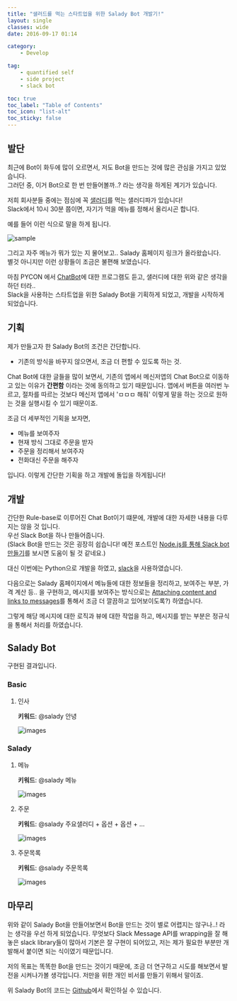 ```yaml
---
title: "샐러드를 먹는 스타트업을 위한 Salady Bot 개발기!"
layout: single
classes: wide
date: 2016-09-17 01:14

category: 
    - Develop

tag:
    - quantified self
    - side project
    - slack bot

toc: true
toc_label: "Table of Contents"
toc_icon: "list-alt"
toc_sticky: false
---
```



## 발단

최근에 Bot이 화두에 많이 오르면서, 저도 Bot을 만드는 것에 많은 관심을 가지고 있었습니다.  
그러던 중, 이거 Bot으로 한 번 만들어볼까..? 라는 생각을 하게된 계기가 있습니다.

저희 회사분들 중에는 점심에 꼭 [샐러디](http://www.saladykorea.com/)를 먹는 샐러디파가 있습니다!  
Slack에서 10시 30분 쯤이면, 자기가 먹을 메뉴를 정해서 올리시곤 합니다.

예를 들어 이런 식으로 말을 하게 됩니다.

![sample](https://github.com/DongjunLee/BeAwesomeToday/raw/master/images/sample.png)

그리고 자주 메뉴가 뭐가 있는 지 물어보고.. Salady 홈페이지 링크가 올라왔습니다.  
별것 아니지만 이런 상황들이 조금은 불편해 보였습니다.

마침 PYCON 에서 [ChatBot](https://www.pycon.kr/2016apac/program/63)에 대한 프로그램도 듣고, 샐러디에 대한 위와 같은 생각을 하던 터라..  
Slack을 사용하는 스타트업을 위한 Salady Bot을 기획하게 되었고, 개발을 시작하게 되었습니다.



## 기획

제가 만들고자 한 Salady Bot의 조건은 간단합니다.  

* 기존의 방식을 바꾸지 않으면서, 조금 더 편할 수 있도록 하는 것.

Chat Bot에 대한 글들을 많이 보면서, 기존의 앱에서 메신저앱의 Chat Bot으로 이동하고 있는 이유가 **간편함** 이라는 것에 동의하고 있기 때문입니다. 앱에서 버튼을 여러번 누르고, 절차를 따르는 것보다 메신저 앱에서 'ㅁㅁㅁ 해줘' 이렇게 말을 하는 것으로 원하는 것을 실행시킬 수 있기 때문이죠.

조금 더 세부적인 기획을 보자면,

* 메뉴를 보여주자
* 현재 방식 그대로 주문을 받자
* 주문을 정리해서 보여주자
* 전화대신 주문을 해주자 

입니다. 이렇게 간단한 기획을 하고 개발에 돌입을 하게됩니다!



## 개발

간단한 Rule-base로 이루어진 Chat Bot이기 떄문에, 개발에 대한 자세한 내용을 다루지는 않을 것 입니다.   
우선 Slack Bot을 하나 만들어줍니다.   
(Slack Bot을 만드는 것은 굉장히 쉽습니다! 예전 포스트인 [Node.js를 통해 Slack bot만들기](http://humanbrain.in/2016/07/01/make-slack_bot-with-node-js/)를 보시면 도움이 될 것 같네요.)

대신 이번에는 Python으로 개발을 하였고, [slack](https://github.com/lins05/slackbot)을 사용하였습니다.

다음으로는 Salady 홈페이지에서 메뉴들에 대한 정보들을 정리하고, 보여주는 부분, 가격 계산 등.. 을 구현하고, 
메시지를 보여주는 방식으로는 [Attaching content and links to messages](https://api.slack.com/docs/message-attachments)를 통해서 조금 더 깔끔하고 있어보이도록?) 하였습니다.

그렇게 해당 메시지에 대한 로직과 뷰에 대한 작업을 하고, 메시지를 받는 부분은 정규식을 통해서 처리를 하였습니다.



## Salady Bot

구현된 결과입니다.

### Basic

1. 인사

	**키워드**: @salady 안녕 

	![images](https://github.com/DongjunLee/BeAwesomeToday/raw/master/images/hi.png)

### Salady

1. 메뉴

	**키워드**: @salady 메뉴

	![images](https://github.com/DongjunLee/BeAwesomeToday/raw/master/images/menu.png)

2. 주문

	**키워드**: @salady 주요샐러디 + 옵션 + 옵션 + ...

	![images](https://github.com/DongjunLee/BeAwesomeToday/raw/master/images/order.png)

3. 주문목록

	**키워드**: @salady 주문목록

	![images](https://github.com/DongjunLee/BeAwesomeToday/raw/master/images/order_list.png)



## 마무리

 위와 같이 Salady Bot을 만들어보면서 Bot을 만드는 것이 별로 어렵지는 않구나..! 라는 생각을 우선 하게 되었습니다. 무엇보다 Slack Message API를 wrapping을 잘 해놓은 slack library들이 많아서 기본은 잘 구현이 되어있고, 저는 제가 필요한 부분만 개발해서 붙이면 되는 식이였기 때문입니다. 

 저의 목표는 똑똑한 Bot을 만드는 것이기 때문에, 조금 더 연구하고 시도를 해보면서 발전을 시켜나가볼 생각입니다. 저만을 위한 개인 비서를 만들기 위해서 말이죠.

 위 Salady Bot의 코드는 [Github](https://github.com/DongjunLee/SaladyBot/blob/master/README.md)에서 확인하실 수 있습니다.


